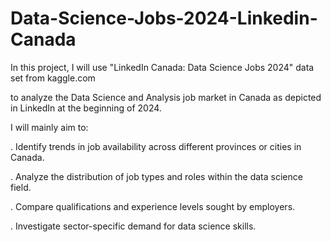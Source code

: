 # Data-Science-Jobs-2024-Linkedin-Canada
In this project, I will use "LinkedIn Canada: Data Science Jobs 2024" data set from kaggle.com 

to analyze the Data Science and Analysis job market in Canada as depicted in LinkedIn at the beginning of 2024.

I will mainly aim to:

. Identify trends in job availability across different provinces or cities in Canada.

. Analyze the distribution of job types and roles within the data science field.

. Compare qualifications and experience levels sought by employers.

. Investigate sector-specific demand for data science skills.